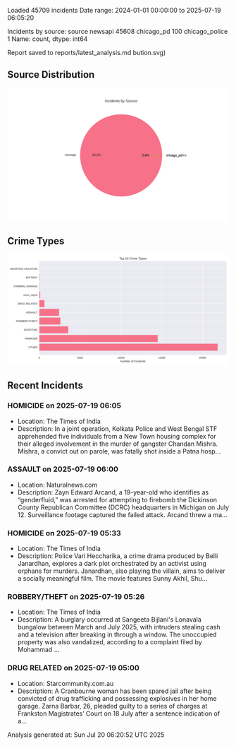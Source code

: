 
Loaded 45709 incidents
Date range: 2024-01-01 00:00:00 to 2025-07-19 06:05:20

Incidents by source:
source
newsapi           45608
chicago_pd          100
chicago_police        1
Name: count, dtype: int64

Report saved to reports/latest_analysis.md
bution.svg)

## Source Distribution
![Source Distribution](images/source_distribution.svg)

## Crime Types
![Crime Types](images/crime_types.svg)

## Recent Incidents

### HOMICIDE on 2025-07-19 06:05
- Location: The Times of India
- Description: In a joint operation, Kolkata Police and West Bengal STF apprehended five individuals from a New Town housing complex for their alleged involvement in the murder of gangster Chandan Mishra. Mishra, a convict out on parole, was fatally shot inside a Patna hosp…


### ASSAULT on 2025-07-19 06:00
- Location: Naturalnews.com
- Description: Zayn Edward Arcand, a 19-year-old who identifies as “genderfluid,” was arrested for attempting to firebomb the Dickinson County Republican Committee (DCRC) headquarters in Michigan on July 12. Surveillance footage captured the failed attack. Arcand threw a ma…


### HOMICIDE on 2025-07-19 05:33
- Location: The Times of India
- Description: Police Vari Heccharika, a crime drama produced by Belli Janardhan, explores a dark plot orchestrated by an activist using orphans for murders. Janardhan, also playing the villain, aims to deliver a socially meaningful film. The movie features Sunny Akhil, Shu…


### ROBBERY/THEFT on 2025-07-19 05:26
- Location: The Times of India
- Description: A burglary occurred at Sangeeta Bijlani's Lonavala bungalow between March and July 2025, with intruders stealing cash and a television after breaking in through a window. The unoccupied property was also vandalized, according to a complaint filed by Mohammad …


### DRUG RELATED on 2025-07-19 05:00
- Location: Starcommunity.com.au
- Description: A Cranbourne woman has been spared jail after being convicted of drug trafficking and possessing explosives in her home garage. Zarna Barbar, 26, pleaded guilty to a series of charges at Frankston Magistrates’ Court on 18 July after a sentence indication of a…

Analysis generated at: Sun Jul 20 06:20:52 UTC 2025
